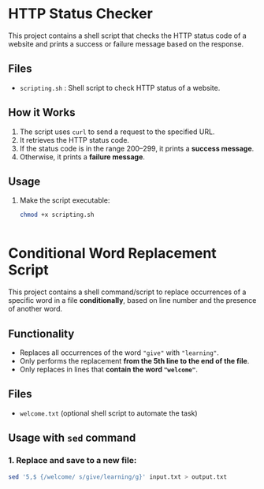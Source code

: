# HTTP Status Checker

This project contains a shell script that checks the HTTP status code of a website and prints a success or failure message based on the response.

## Files

- `scripting.sh` : Shell script to check HTTP status of a website.

## How it Works

1. The script uses `curl` to send a request to the specified URL.
2. It retrieves the HTTP status code.
3. If the status code is in the range 200–299, it prints a **success message**.
4. Otherwise, it prints a **failure message**.

## Usage

1. Make the script executable:
   ```bash
   chmod +x scripting.sh



# Conditional Word Replacement Script

This project contains a shell command/script to replace occurrences of a specific word in a file **conditionally**, based on line number and the presence of another word.

## Functionality

- Replaces all occurrences of the word `"give"` with `"learning"`.
- Only performs the replacement **from the 5th line to the end of the file**.
- Only replaces in lines that **contain the word `"welcome"`**.

## Files

- `welcome.txt` (optional shell script to automate the task)  


## Usage with `sed` command

### 1. Replace and save to a new file:
```bash
sed '5,$ {/welcome/ s/give/learning/g}' input.txt > output.txt
